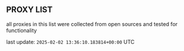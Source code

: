## PROXY LIST

all proxies in this list were collected from open sources and tested for functionality

last update: `2025-02-02 13:36:10.183814+00:00` UTC